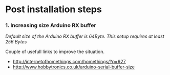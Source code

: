 # Post installation steps

### 1. Increasing size Arduino RX buffer   
_Default size of the Arduino RX buffer is 64Byte. This setup requires at least 256 Bytes_

Couple of usefull links to improve the situation.   
- http://internetofhomethings.com/homethings/?p=927   
- http://www.hobbytronics.co.uk/arduino-serial-buffer-size  
